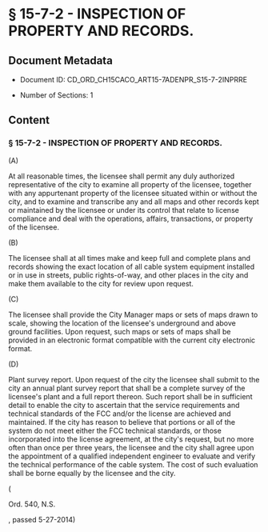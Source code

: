 # § 15-7-2 - INSPECTION OF PROPERTY AND RECORDS.

## Document Metadata

- Document ID: CD_ORD_CH15CACO_ART15-7ADENPR_S15-7-2INPRRE

- Number of Sections: 1


## Content

### § 15-7-2 - INSPECTION OF PROPERTY AND RECORDS.

(A)


At all reasonable times, the licensee shall permit any duly authorized representative
of the city to examine all property of the licensee, together with any appurtenant
property of the licensee situated within or without the city, and to examine and transcribe
any and all maps and other records kept or maintained by the licensee or under its
control that relate to license compliance and deal with the operations, affairs, transactions,
or property of the licensee.


(B)


The licensee shall at all times make and keep full and complete plans and records
showing the exact location of all cable system equipment installed or in use in streets,
public rights-of-way, and other places in the city and make them available to the
city for review upon request.


(C)


The licensee shall provide the City Manager maps or sets of maps drawn to scale, showing
the location of the licensee's underground and above ground facilities. Upon request,
such maps or sets of maps shall be provided in an electronic format compatible with
the current city electronic format.


(D)


Plant survey report. Upon request of the city the licensee shall submit to the city an annual plant survey
report that shall be a complete survey of the licensee's plant and a full report thereon.
Such report shall be in sufficient detail to enable the city to ascertain that the
service requirements and technical standards of the FCC and/or the license are achieved
and maintained. If the city has reason to believe that portions or all of the system
do not meet either the FCC technical standards, or those incorporated into the license
agreement, at the city's request, but no more often than once per three years, the
licensee and the city shall agree upon the appointment of a qualified independent
engineer to evaluate and verify the technical performance of the cable system. The
cost of such evaluation shall be borne equally by the licensee and the city.


(

Ord. 540, N.S.

, passed 5-27-2014)

